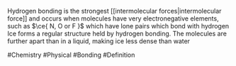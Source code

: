 Hydrogen bonding is the strongest [[intermolecular forces|intermolecular force]] and occurs when molecules have very electronegative elements, such as $\ce{ N, O or F }$ which have lone pairs which bond with hydrogen
Ice forms a regular structure held by hydrogen bonding. The molecules are further apart than in a liquid, making ice less dense than water

#Chemistry #Physical #Bonding #Definition
